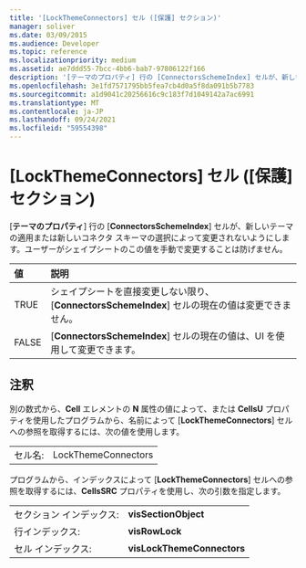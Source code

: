 ```yaml
---
title: '[LockThemeConnectors] セル ([保護] セクション)'
manager: soliver
ms.date: 03/09/2015
ms.audience: Developer
ms.topic: reference
ms.localizationpriority: medium
ms.assetid: ae7ddd55-7bcc-4bb6-bab7-97806122f166
description: '[テーマのプロパティ] 行の [ConnectorsSchemeIndex] セルが、新しいテーマの適用または新しいコネクタ スキーマの選択によって変更されないようにします。ユーザーがシェイプシートのこの値を手動で変更することは防げません。'
ms.openlocfilehash: 3e1fd7571795bb5fea7cb4d0a5f8da091b5b7783
ms.sourcegitcommit: a1d9041c20256616c9c183f7d1049142a7ac6991
ms.translationtype: MT
ms.contentlocale: ja-JP
ms.lasthandoff: 09/24/2021
ms.locfileid: "59554398"
---
```

# <a name="lockthemeconnectors-cell-protection-section"></a>[LockThemeConnectors] セル ([保護] セクション)

[**テーマのプロパティ**] 行の [**ConnectorsSchemeIndex**] セルが、新しいテーマの適用または新しいコネクタ スキーマの選択によって変更されないようにします。ユーザーがシェイプシートのこの値を手動で変更することは防げません。 
  
|**値**|**説明**|
|:-----|:-----|
|TRUE  <br/> |シェイプシートを直接変更しない限り、[**ConnectorsSchemeIndex**] セルの現在の値は変更できません。  <br/> |
|FALSE  <br/> |[**ConnectorsSchemeIndex**] セルの現在の値は、UI を使用して変更できます。  <br/> |
   
## <a name="remarks"></a>注釈

別の数式から、**Cell** エレメントの **N** 属性の値によって、または **CellsU** プロパティを使用したプログラムから、名前によって [**LockThemeConnectors**] セルへの参照を取得するには、次の値を使用します。 
  
|||
|:-----|:-----|
| セル名:  <br/> | LockThemeConnectors  <br/> |
   
プログラムから、インデックスによって [**LockThemeConnectors**] セルへの参照を取得するには、**CellsSRC** プロパティを使用し、次の引数を指定します。 
  
|||
|:-----|:-----|
| セクション インデックス:  <br/> |**visSectionObject** <br/> |
| 行インデックス:  <br/> |**visRowLock** <br/> |
| セル インデックス:  <br/> |**visLockThemeConnectors** <br/> |
   

